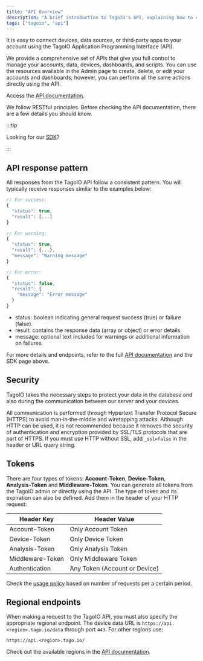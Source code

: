 ```yaml
---
title: "API Overview"
description: "A brief introduction to TagoIO's API, explaining how to connect devices and applications, where to find the API documentation and SDK, and the standard response pattern returned by the API."
tags: ["tagoio", "api"]
---
```


It is easy to connect devices, data sources, or third‑party apps to your account
using the TagoIO Application Programming Interface (API).

We provide a comprehensive set of APIs that give you full control to manage your
accounts, data, devices, dashboards, and scripts. You can use the resources
available in the Admin page to create, delete, or edit your accounts and
dashboards; however, you can perform all the same actions directly using the
API.

Access the [API documentation](https://api.docs.tago.io/).

We follow RESTful principles. Before checking the API documentation, there are a
few details you should know.

:::tip

Looking for our [SDK](/docs/tagoio/analysis/sdk/)?

:::

## API response pattern

All responses from the TagoIO API follow a consistent pattern. You will
typically receive responses similar to the examples below:

```javascript
// For success:
{
  "status": true,
  "result": [...]
}

// For warning:
{
  "status": true,
  "result": {...},
  "message": "Warning message"
}

// For error:
{
  "status": false,
  "result": {
    "message": "Error message"
  }
}
```

- status: boolean indicating general request success (true) or failure (false).
- result: contains the response data (array or object) or error details.
- message: optional text included for warnings or additional information on
  failures.

For more details and endpoints, refer to the full
[API documentation](https://api.docs.tago.io/) and the SDK page above.

## Security

TagoIO takes the necessary steps to protect your data in the database and also
during the communication between our server and your devices.

All communication is performed through Hypertext Transfer Protocol Secure
(HTTPS) to avoid man‑in‑the‑middle and wiretapping attacks. Although HTTP can be
used, it is not recommended because it removes the security of authentication
and encryption provided by SSL/TLS protocols that are part of HTTPS. If you must
use HTTP without SSL, add `_ssl=false` in the header or URL query string.

## Tokens

There are four types of tokens: **Account‑Token**, **Device‑Token**,
**Analysis‑Token** and **Middleware‑Token**. You can generate all tokens from
the TagoIO admin or directly using the API. The type of token and its expiration
can also be defined. Add them in the header of your HTTP request:

| Header Key       | Header Value                  |
| ---------------- | ----------------------------- |
| Account-Token    | Only Account Token            |
| Device-Token     | Only Device Token             |
| Analysis-Token   | Only Analysis Token           |
| Middleware-Token | Only Middleware Token         |
| Authentication   | Any Token (Account or Device) |

Check the [usage policy](/docs/tagoio/profiles/services/usage-policy.md) based
on number of requests per a certain period.

## Regional endpoints

When making a request to the TagoIO API, you must also specify the appropriate
regional endpoint. The device data URL is `https://api.<region>.tago.io/data`
through port `443`. For other regions use:

```
https://api.<region>.tago.io/
```

Check out the available regions in the
[API documentation](/docs/api/sidebar/tagoio-api-intro).
